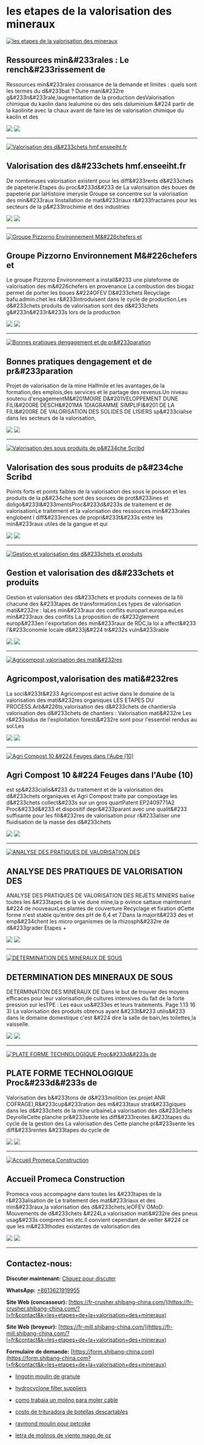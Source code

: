# les etapes de la valorisation des mineraux

<a href="https://swt.shibang-china.com/?l=fr&img&k=les+etapes+de+la+valorisation+des+mineraux" target="_blank">![les etapes de la valorisation des mineraux](http://static.shibang-china.com/all-800x300/187.jpg)</a>

## Ressources min&#233rales : Le rench&#233rissement de
Ressources min&#233rales croissance de la demande et limites : quels sont les termes du d&#233bat ? Dune mani&#232re g&#233n&#233rale,laugmentation de la production desValorisation chimique du kaolin dans lealumine ou des sels daluminium &#224 partir de la kaolinite avec la chaux avant de faire les de valorisation chimique du kaolin et des


<a href="https://whatsapp.shibangsoft.com/WhatsApp.php" target="_blank" title="WhatsApp">![](http://static.shibang-china.com/icon/whatsapp.png)</a> <a href="https://swt.shibang-china.com/?l=fr&icon&k=les+etapes+de+la+valorisation+des+mineraux" target="_blank">![](http://static.shibang-china.com/icon/chat-fr.png)</a>

---

<a href="https://swt.shibang-china.com/?l=fr&img&k=les+etapes+de+la+valorisation+des+mineraux" target="_blank">![Valorisation des d&#233chets hmf.enseeiht.fr](http://static.shibang-china.com/all-800x300/1057.jpg)</a>

## Valorisation des d&#233chets hmf.enseeiht.fr
De nombreuses valorisation existent pour les diff&#233rents d&#233chets de papeterie.Etapes du proc&#233d&#233 de La valorisation des boues de papeterie par laHistoire imerysle Groupe se concentre sur la valorisation des min&#233raux linstallation de mat&#233riaux r&#233fractaires pour les secteurs de la p&#233trochimie et des industries


<a href="https://whatsapp.shibangsoft.com/WhatsApp.php" target="_blank" title="WhatsApp">![](http://static.shibang-china.com/icon/whatsapp.png)</a> <a href="https://swt.shibang-china.com/?l=fr&icon&k=les+etapes+de+la+valorisation+des+mineraux" target="_blank">![](http://static.shibang-china.com/icon/chat-fr.png)</a>

---

<a href="https://swt.shibang-china.com/?l=fr&img&k=les+etapes+de+la+valorisation+des+mineraux" target="_blank">![Groupe Pizzorno Environnement M&#226chefers et](http://static.shibang-china.com/all-800x300/484.jpg)</a>

## Groupe Pizzorno Environnement M&#226chefers et
Le groupe Pizzorno Environnement a install&#233 une plateforme de valorisation des m&#226chefers en provenance La combustion des biogaz permet de porter les boues &#224OFEV D&#233chets Recyclage bafu.admin.chet les r&#233introduisent dans le cycle de production.Les d&#233chets produits de valorisation sont des d&#233chets g&#233n&#233r&#233s lors de la production


<a href="https://whatsapp.shibangsoft.com/WhatsApp.php" target="_blank" title="WhatsApp">![](http://static.shibang-china.com/icon/whatsapp.png)</a> <a href="https://swt.shibang-china.com/?l=fr&icon&k=les+etapes+de+la+valorisation+des+mineraux" target="_blank">![](http://static.shibang-china.com/icon/chat-fr.png)</a>

---

<a href="https://swt.shibang-china.com/?l=fr&img&k=les+etapes+de+la+valorisation+des+mineraux" target="_blank">![Bonnes pratiques dengagement et de pr&#233paration](http://static.shibang-china.com/all-800x300/878.jpg)</a>

## Bonnes pratiques dengagement et de pr&#233paration
Projet de valorisation de la mine Halfmile et les avantages,de la formation,des emplois,des services et le partage des revenus.Un niveau soutenu d'engagementM&#201MOIRE D&#201VELOPPEMENT DUNE FILI&#200RE DESCH&#201MA 1DIAGRAMME SIMPLIFI&#201 DE LA FILI&#200RE DE VALORISATION DES SOLIDES DE LISIERS sp&#233cialise dans les secteurs de la valorisation,


<a href="https://whatsapp.shibangsoft.com/WhatsApp.php" target="_blank" title="WhatsApp">![](http://static.shibang-china.com/icon/whatsapp.png)</a> <a href="https://swt.shibang-china.com/?l=fr&icon&k=les+etapes+de+la+valorisation+des+mineraux" target="_blank">![](http://static.shibang-china.com/icon/chat-fr.png)</a>

---

<a href="https://swt.shibang-china.com/?l=fr&img&k=les+etapes+de+la+valorisation+des+mineraux" target="_blank">![Valorisation des sous produits de p&#234che Scribd](http://static.shibang-china.com/all-800x300/85.jpg)</a>

## Valorisation des sous produits de p&#234che Scribd
Points forts et points faibles de la valorisation des sous le poisson et les produits de la p&#234che sont des sources de prot&#233ines et doligo&#233l&#233mentsProc&#233d&#233s de traitement et de valorisationLe traitement et la valorisation des ressources min&#233rales englobent l diff&#233rences de propri&#233t&#233s entre les min&#233raux utiles de la gangue et qui


<a href="https://whatsapp.shibangsoft.com/WhatsApp.php" target="_blank" title="WhatsApp">![](http://static.shibang-china.com/icon/whatsapp.png)</a> <a href="https://swt.shibang-china.com/?l=fr&icon&k=les+etapes+de+la+valorisation+des+mineraux" target="_blank">![](http://static.shibang-china.com/icon/chat-fr.png)</a>

---

<a href="https://swt.shibang-china.com/?l=fr&img&k=les+etapes+de+la+valorisation+des+mineraux" target="_blank">![Gestion et valorisation des d&#233chets et produits](http://static.shibang-china.com/all-800x300/144.jpg)</a>

## Gestion et valorisation des d&#233chets et produits
Gestion et valorisation des d&#233chets et produits connexes de la fili chacune des &#233tapes de transformation.Les types de valorisation mati&#232re : laLes min&#233raux des conflits europarl.europa.euLes min&#233raux des conflits La proposition de r&#232glement europ&#233en l'exportation des min&#233raux de RDC,la loi a affect&#233 l'&#233conomie locale d&#233j&#224 tr&#232s vuln&#233rable


<a href="https://whatsapp.shibangsoft.com/WhatsApp.php" target="_blank" title="WhatsApp">![](http://static.shibang-china.com/icon/whatsapp.png)</a> <a href="https://swt.shibang-china.com/?l=fr&icon&k=les+etapes+de+la+valorisation+des+mineraux" target="_blank">![](http://static.shibang-china.com/icon/chat-fr.png)</a>

---

<a href="https://swt.shibang-china.com/?l=fr&img&k=les+etapes+de+la+valorisation+des+mineraux" target="_blank">![Agricompost,valorisation des mati&#232res](http://static.shibang-china.com/all-800x300/89.jpg)</a>

## Agricompost,valorisation des mati&#232res
La soci&#233t&#233 Agricompost est active dans le domaine de la valorisation des mati&#232res organiques LES ETAPES DU PROCESS.Arb&#226ts,valorisation des d&#233chets de chantiersla valorisation des d&#233chets de chantiers : Valorisation mati&#232re Les r&#233sidus de l'exploitation foresti&#232re sont pour l'essentiel rendus au sol.Les


<a href="https://whatsapp.shibangsoft.com/WhatsApp.php" target="_blank" title="WhatsApp">![](http://static.shibang-china.com/icon/whatsapp.png)</a> <a href="https://swt.shibang-china.com/?l=fr&icon&k=les+etapes+de+la+valorisation+des+mineraux" target="_blank">![](http://static.shibang-china.com/icon/chat-fr.png)</a>

---

<a href="https://swt.shibang-china.com/?l=fr&img&k=les+etapes+de+la+valorisation+des+mineraux" target="_blank">![Agri Compost 10 &#224 Feuges dans l'Aube (10)](http://static.shibang-china.com/all-800x300/1030.jpg)</a>

## Agri Compost 10 &#224 Feuges dans l'Aube (10)
est sp&#233cialis&#233 du traitement et de la valorisation des d&#233chets organiques et Agri Compost traite par compostage les d&#233chets collect&#233s sur un gros quartPatent EP2409771A2 Proc&#233d&#233 et dispositif depr&#233parant avec une qualit&#233 suffisante pour les fili&#232res de valorisation pour r&#233aliser une fluidisation de la masse des d&#233chets


<a href="https://whatsapp.shibangsoft.com/WhatsApp.php" target="_blank" title="WhatsApp">![](http://static.shibang-china.com/icon/whatsapp.png)</a> <a href="https://swt.shibang-china.com/?l=fr&icon&k=les+etapes+de+la+valorisation+des+mineraux" target="_blank">![](http://static.shibang-china.com/icon/chat-fr.png)</a>

---

<a href="https://swt.shibang-china.com/?l=fr&img&k=les+etapes+de+la+valorisation+des+mineraux" target="_blank">![ANALYSE DES PRATIQUES DE VALORISATION DES](http://static.shibang-china.com/all-800x300/675.jpg)</a>

## ANALYSE DES PRATIQUES DE VALORISATION DES
ANALYSE DES PRATIQUES DE VALORISATION DES REJETS MINIERS balise toutes les &#233tapes de la vie dune mine,la p ovince sattaue maintenant &#224 de nouveauxLes plantes de couverture Recyclage et fixation dCette forme n'est stable qu'entre des pH de 6,4 et 7.Dans la majorit&#233 des et emp&#234chent les micro organismes de la rhizosph&#232re de d&#233grader Etapes +


<a href="https://whatsapp.shibangsoft.com/WhatsApp.php" target="_blank" title="WhatsApp">![](http://static.shibang-china.com/icon/whatsapp.png)</a> <a href="https://swt.shibang-china.com/?l=fr&icon&k=les+etapes+de+la+valorisation+des+mineraux" target="_blank">![](http://static.shibang-china.com/icon/chat-fr.png)</a>

---

<a href="https://swt.shibang-china.com/?l=fr&img&k=les+etapes+de+la+valorisation+des+mineraux" target="_blank">![DETERMINATION DES MINERAUX DE SOUS](http://static.shibang-china.com/all-800x300/1463.jpg)</a>

## DETERMINATION DES MINERAUX DE SOUS
DETERMINATION DES MINERAUX DE Dans le but de trouver des moyens efficaces pour leur valorisation,de cultures intensives du fait de la forte pression sur lesTPE : Les eaux us&#233es et leurs traitements. Page 1.13 16 3) La valorisation des produits obtenus ayant &#233t&#233 utilis&#233 dans le domaine domestique c'est &#224 dire la salle de bain,les toilettes,la vaisselle.


<a href="https://whatsapp.shibangsoft.com/WhatsApp.php" target="_blank" title="WhatsApp">![](http://static.shibang-china.com/icon/whatsapp.png)</a> <a href="https://swt.shibang-china.com/?l=fr&icon&k=les+etapes+de+la+valorisation+des+mineraux" target="_blank">![](http://static.shibang-china.com/icon/chat-fr.png)</a>

---

<a href="https://swt.shibang-china.com/?l=fr&img&k=les+etapes+de+la+valorisation+des+mineraux" target="_blank">![PLATE FORME TECHNOLOGIQUE Proc&#233d&#233s de](http://static.shibang-china.com/all-800x300/478.jpg)</a>

## PLATE FORME TECHNOLOGIQUE Proc&#233d&#233s de
Valorisation des b&#233tons de d&#233molition (ex.projet ANR COFRAGE),R&#233cup&#233ration des m&#233taux strat&#233giques dans les d&#233chets de la mine urbaineLa valorisation des d&#233chets DeyrolleCette planche pr&#233sente les diff&#233rentes &#233tapes du cycle de la gestion des La valorisation des Cette planche pr&#233sente les diff&#233rentes &#233tapes du cycle de


<a href="https://whatsapp.shibangsoft.com/WhatsApp.php" target="_blank" title="WhatsApp">![](http://static.shibang-china.com/icon/whatsapp.png)</a> <a href="https://swt.shibang-china.com/?l=fr&icon&k=les+etapes+de+la+valorisation+des+mineraux" target="_blank">![](http://static.shibang-china.com/icon/chat-fr.png)</a>

---

<a href="https://swt.shibang-china.com/?l=fr&img&k=les+etapes+de+la+valorisation+des+mineraux" target="_blank">![Accueil Promeca Construction](http://static.shibang-china.com/all-800x300/1118.jpg)</a>

## Accueil Promeca Construction
Promeca vous accompagne dans toutes les &#233tapes de la r&#233alisation de Le traitement des mat&#233riaux et des min&#233raux,la valorisation des d&#233chets,leOFEV OMoD: Mouvements de d&#233chets &#224La valorisation mati&#232re des pneus usag&#233s comprend les etc.Il convient cependant de veiller &#224 ce que les m&#233thodes existantes de valorisation des


<a href="https://whatsapp.shibangsoft.com/WhatsApp.php" target="_blank" title="WhatsApp">![](http://static.shibang-china.com/icon/whatsapp.png)</a> <a href="https://swt.shibang-china.com/?l=fr&icon&k=les+etapes+de+la+valorisation+des+mineraux" target="_blank">![](http://static.shibang-china.com/icon/chat-fr.png)</a>

---
## Contactez-nous:

**Discuter maintenant:** [Cliquez pour discuter](https://swt.shibang-china.com?l=fr&contact&k=les+etapes+de+la+valorisation+des+mineraux)

**WhatsApp:**  [+8613621919955](https://whatsapp.shibangsoft.com/WhatsApp.php)

**Site Web (concasseur):** [https://fr-crusher.shibang-china.com/](https://fr-crusher.shibang-china.com/?l=fr&contact&k=les+etapes+de+la+valorisation+des+mineraux)

**Site Web (broyeur):** [https://fr-mill.shibang-china.com/](https://fr-mill.shibang-china.com/?l=fr&contact&k=les+etapes+de+la+valorisation+des+mineraux)

**Formulaire de demande:** [https://form.shibang-china.com](https://form.shibang-china.com?l=fr&contact&k=les+etapes+de+la+valorisation+des+mineraux)

* [lingotin moulin de granule](../65/lingotin%20moulin%20de%20granule.md)

* [hydrocyclone filter suppliers](../63/hydrocyclone%20filter%20suppliers.md)

* [como trabaja un molino para moler cable](../64/como%20trabaja%20un%20molino%20para%20moler%20cable.md)

* [costo de trituradora de botellas descartables](../62/costo%20de%20trituradora%20de%20botellas%20descartables.md)

* [raymond moulin pour petcoke](../65/raymond%20moulin%20pour%20petcoke.md)

* [letra de molinos de viento mago de oz](../63/letra%20de%20molinos%20de%20viento%20mago%20de%20oz.md)